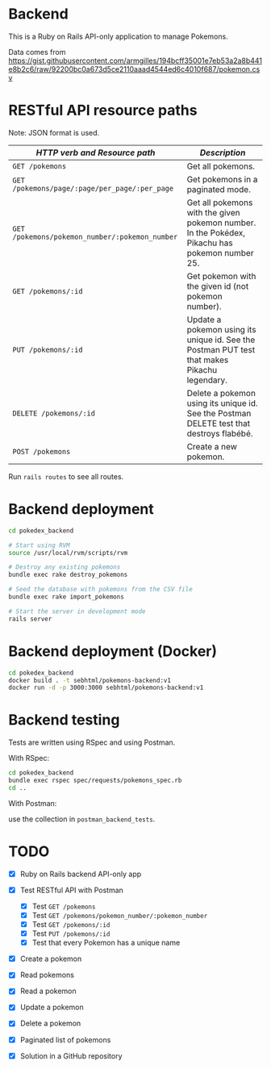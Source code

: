 
# Backend

This is a Ruby on Rails API-only application to manage Pokemons.

Data comes from https://gist.githubusercontent.com/armgilles/194bcff35001e7eb53a2a8b441e8b2c6/raw/92200bc0a673d5ce2110aaad4544ed6c4010f687/pokemon.csv

# RESTful API resource paths

Note: JSON format is used.

| *HTTP verb and Resource path*                        | *Description* |
| ---                                                  | ---           |
| `GET /pokemons`                                      | Get all pokemons. |
| `GET /pokemons/page/:page/per_page/:per_page`        | Get pokemons in a paginated mode. |
| `GET /pokemons/pokemon_number/:pokemon_number`       | Get all pokemons with the given pokemon number. In the Pokédex, Pikachu has pokemon number 25. |
| `GET /pokemons/:id`                                  | Get pokemon with the given id (not pokemon number). |
| `PUT /pokemons/:id`                                  | Update a pokemon using its unique id. See the Postman PUT test that makes Pikachu legendary. |
| `DELETE /pokemons/:id`                               | Delete a pokemon using its unique id. See the Postman DELETE test that destroys flabébé. |
| `POST /pokemons`                                     | Create a new pokemon. |

Run `rails routes` to see all routes.

# Backend deployment

```bash
cd pokedex_backend

# Start using RVM
source /usr/local/rvm/scripts/rvm

# Destroy any existing pokemons
bundle exec rake destroy_pokemons

# Seed the database with pokemons from the CSV file
bundle exec rake import_pokemons

# Start the server in development mode
rails server
```

# Backend deployment (Docker)

```bash
cd pokedex_backend
docker build . -t sebhtml/pokemons-backend:v1
docker run -d -p 3000:3000 sebhtml/pokemons-backend:v1
```


# Backend testing

Tests are written using RSpec and using Postman.

With RSpec:

```bash
cd pokedex_backend
bundle exec rspec spec/requests/pokemons_spec.rb
cd ..
```

With Postman:

use the collection in `postman_backend_tests`.


# TODO

- [x] Ruby on Rails backend API-only app
- [x] Test RESTful API with Postman
    - [x] Test `GET /pokemons`
    - [x] Test `GET /pokemons/pokemon_number/:pokemon_number`
    - [x] Test `GET /pokemons/:id`
    - [x] Test `PUT /pokemons/:id`
    - [x] Test that every Pokemon has a unique name
- [x] Create a pokemon
- [x] Read pokemons
- [x] Read a pokemon
- [x] Update a pokemon
- [x] Delete a pokemon
- [x] Paginated list of pokemons
- [x] Solution in a GitHub repository


